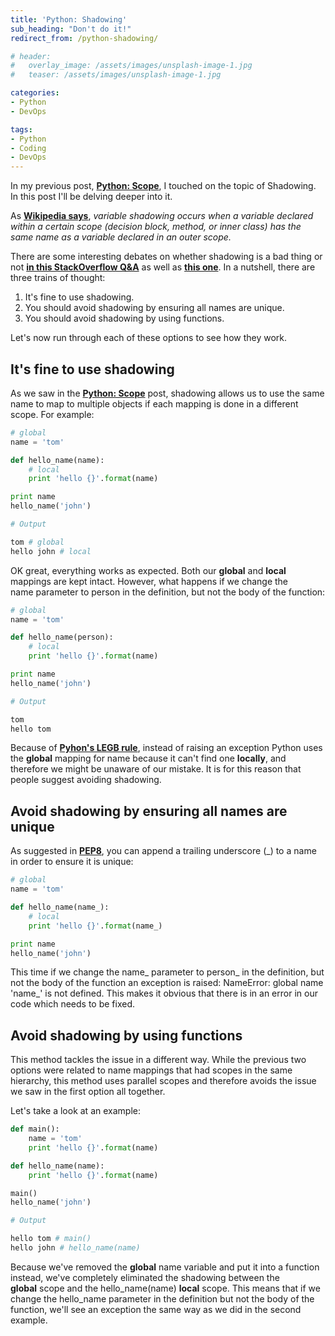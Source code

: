 ```yaml
---
title: 'Python: Shadowing'
sub_heading: "Don't do it!"
redirect_from: /python-shadowing/

# header:
#   overlay_image: /assets/images/unsplash-image-1.jpg
#   teaser: /assets/images/unsplash-image-1.jpg

categories:
- Python
- DevOps

tags:
- Python
- Coding
- DevOps
---
```

In my previous post, [**Python: Scope**](/python-scope/), I touched on the topic of Shadowing. In this post I'll be delving deeper into it.

As [**Wikipedia says**](https://en.wikipedia.org/wiki/Variable_shadowing), _variable shadowing occurs when a variable declared within a certain scope (decision block, method, or inner class) has the same name as a variable declared in an outer scope._

There are some interesting debates on whether shadowing is a bad thing or not [**in this StackOverflow Q&A**](https://stackoverflow.com/questions/19902127/what-is-the-pythonic-way-to-avoid-shadowing-variables) as well as **[this one](https://stackoverflow.com/questions/20125172/how-bad-is-shadowing-names-defined-in-outer-scopes)**. In a nutshell, there are three trains of thought:

1.  It's fine to use shadowing.
2.  You should avoid shadowing by ensuring all names are unique.
3.  You should avoid shadowing by using functions.

Let's now run through each of these options to see how they work.

## It's fine to use shadowing

As we saw in the [**Python: Scope**](/python-scope/) post, shadowing allows us to use the same name to map to multiple objects if each mapping is done in a different scope. For example:

```python
# global
name = 'tom'

def hello_name(name):
    # local
    print 'hello {}'.format(name)

print name
hello_name('john')

# Output

tom # global
hello john # local
```

OK great, everything works as expected. Both our **global** and **local** mappings are kept intact. However, what happens if we change the name parameter to person in the definition, but not the body of the function:

```python
# global
name = 'tom'

def hello_name(person):
    # local
    print 'hello {}'.format(name)

print name
hello_name('john')

# Output

tom
hello tom
```

Because of [**Pyhon's LEGB rule**](/python-scope/), instead of raising an exception Python uses the **global** mapping for name because it can't find one **locally**, and therefore we might be unaware of our mistake. It is for this reason that people suggest avoiding shadowing.

## Avoid shadowing by ensuring all names are unique

As suggested in [**PEP8**](https://www.python.org/dev/peps/pep-0008/#descriptive-naming-styles), you can append a trailing underscore (_) to a name in order to ensure it is unique:

```python
# global
name = 'tom'

def hello_name(name_):
    # local
    print 'hello {}'.format(name_)

print name
hello_name('john')
```

This time if we change the name_ parameter to person_ in the definition, but not the body of the function an exception is raised: NameError: global name 'name_' is not defined. This makes it obvious that there is in an error in our code which needs to be fixed.

## Avoid shadowing by using functions

This method tackles the issue in a different way. While the previous two options were related to name mappings that had scopes in the same hierarchy, this method uses parallel scopes and therefore avoids the issue we saw in the first option all together.

Let's take a look at an example:

```python
def main():
    name = 'tom'
    print 'hello {}'.format(name)

def hello_name(name):
    print 'hello {}'.format(name)

main()
hello_name('john')

# Output

hello tom # main()
hello john # hello_name(name)
```

Because we've removed the **global** name variable and put it into a function instead, we've completely eliminated the shadowing between the **global** scope and the hello_name(name) **local** scope. This means that if we change the hello_name parameter in the definition but not the body of the function, we'll see an exception the same way as we did in the second example.